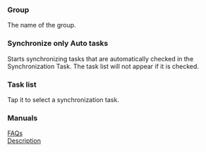 ### Group  
The name of the group.  

### Synchronize only Auto tasks  
Starts synchronizing tasks that are automatically checked in the Synchronization Task. The task list will not appear if it is checked.  

### Task list  
Tap it to select a synchronization task.  

### Manuals  
[FAQs](https://sentaroh.github.io/Documents/SMBSync3/SMBSync3_FAQ_EN.htm)  
[Description](https://sentaroh.github.io/Documents/SMBSync3/SMBSync3_Desc_EN.htm)  
